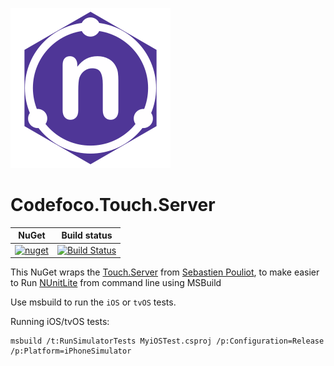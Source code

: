 [![Logo](https://raw.githubusercontent.com/codefoco/Codefoco.Touch.Server/master/Codefoco.Touch.Server.png)]()

 
 Codefoco.Touch.Server
 =====================



 
| NuGet | Build status |
| ------|------|
|[![nuget](https://badgen.net/nuget/v/Codefoco.Touch.Server?icon=nuget)](https://www.nuget.org/packages/Codefoco.Touch.Server)|[![Build Status](https://dev.azure.com/codefoco/NuGets/_apis/build/status/Codefoco.Touch.Server/Codefoco.Touch.Server?branchName=master)](https://dev.azure.com/codefoco/NuGets/_build/latest?definitionId=6&branchName=master)|

 This NuGet wraps the [Touch.Server](https://github.com/spouliot/Touch.Unit/tree/master/Touch.Server) from [Sebastien Pouliot](https://github.com/spouliot/), to make easier to Run [NUnitLite](https://docs.microsoft.com/en-us/xamarin/ios/deploy-test/touch.unit) from command line using MSBuild


Use msbuild to run the `iOS` or `tvOS` tests.


Running iOS/tvOS tests:

    msbuild /t:RunSimulatorTests MyiOSTest.csproj /p:Configuration=Release /p:Platform=iPhoneSimulator
